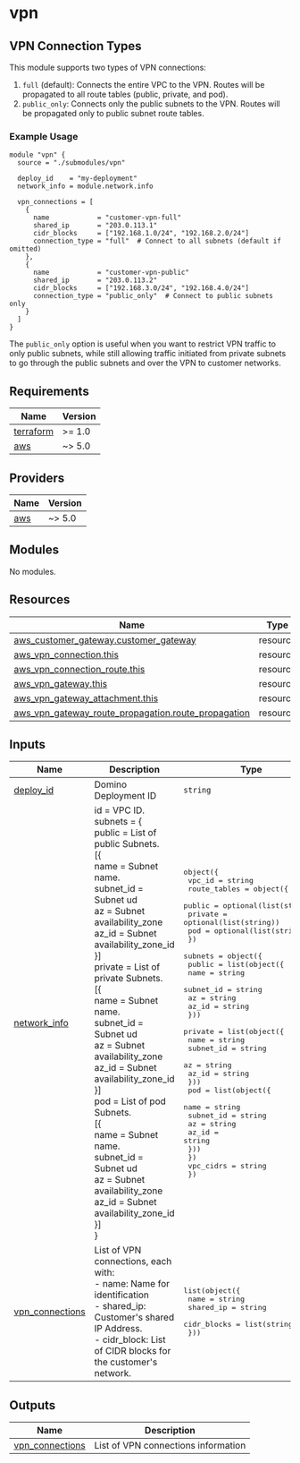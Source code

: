 # vpn

<!-- BEGIN_TF_DOCS -->

## VPN Connection Types

This module supports two types of VPN connections:

1. `full` (default): Connects the entire VPC to the VPN. Routes will be propagated to all route tables (public, private, and pod).
2. `public_only`: Connects only the public subnets to the VPN. Routes will be propagated only to public subnet route tables.

### Example Usage

```hcl
module "vpn" {
  source = "./submodules/vpn"
  
  deploy_id    = "my-deployment"
  network_info = module.network.info
  
  vpn_connections = [
    {
      name            = "customer-vpn-full"
      shared_ip       = "203.0.113.1"
      cidr_blocks     = ["192.168.1.0/24", "192.168.2.0/24"]
      connection_type = "full"  # Connect to all subnets (default if omitted)
    },
    {
      name            = "customer-vpn-public"
      shared_ip       = "203.0.113.2"
      cidr_blocks     = ["192.168.3.0/24", "192.168.4.0/24"]
      connection_type = "public_only"  # Connect to public subnets only
    }
  ]
}
```

The `public_only` option is useful when you want to restrict VPN traffic to only public subnets, while still allowing traffic initiated from private subnets to go through the public subnets and over the VPN to customer networks.

## Requirements

| Name | Version |
|------|---------|
| <a name="requirement_terraform"></a> [terraform](#requirement\_terraform) | >= 1.0 |
| <a name="requirement_aws"></a> [aws](#requirement\_aws) | ~> 5.0 |

## Providers

| Name | Version |
|------|---------|
| <a name="provider_aws"></a> [aws](#provider\_aws) | ~> 5.0 |

## Modules

No modules.

## Resources

| Name | Type |
|------|------|
| [aws_customer_gateway.customer_gateway](https://registry.terraform.io/providers/hashicorp/aws/latest/docs/resources/customer_gateway) | resource |
| [aws_vpn_connection.this](https://registry.terraform.io/providers/hashicorp/aws/latest/docs/resources/vpn_connection) | resource |
| [aws_vpn_connection_route.this](https://registry.terraform.io/providers/hashicorp/aws/latest/docs/resources/vpn_connection_route) | resource |
| [aws_vpn_gateway.this](https://registry.terraform.io/providers/hashicorp/aws/latest/docs/resources/vpn_gateway) | resource |
| [aws_vpn_gateway_attachment.this](https://registry.terraform.io/providers/hashicorp/aws/latest/docs/resources/vpn_gateway_attachment) | resource |
| [aws_vpn_gateway_route_propagation.route_propagation](https://registry.terraform.io/providers/hashicorp/aws/latest/docs/resources/vpn_gateway_route_propagation) | resource |

## Inputs

| Name | Description | Type | Default | Required |
|------|-------------|------|---------|:--------:|
| <a name="input_deploy_id"></a> [deploy\_id](#input\_deploy\_id) | Domino Deployment ID | `string` | n/a | yes |
| <a name="input_network_info"></a> [network\_info](#input\_network\_info) | id = VPC ID.<br/>    subnets = {<br/>      public = List of public Subnets.<br/>      [{<br/>        name = Subnet name.<br/>        subnet\_id = Subnet ud<br/>        az = Subnet availability\_zone<br/>        az\_id = Subnet availability\_zone\_id<br/>      }]<br/>      private = List of private Subnets.<br/>      [{<br/>        name = Subnet name.<br/>        subnet\_id = Subnet ud<br/>        az = Subnet availability\_zone<br/>        az\_id = Subnet availability\_zone\_id<br/>      }]<br/>      pod = List of pod Subnets.<br/>      [{<br/>        name = Subnet name.<br/>        subnet\_id = Subnet ud<br/>        az = Subnet availability\_zone<br/>        az\_id = Subnet availability\_zone\_id<br/>      }]<br/>    } | <pre>object({<br/>    vpc_id = string<br/>    route_tables = object({<br/>      public  = optional(list(string))<br/>      private = optional(list(string))<br/>      pod     = optional(list(string))<br/>    })<br/>    subnets = object({<br/>      public = list(object({<br/>        name      = string<br/>        subnet_id = string<br/>        az        = string<br/>        az_id     = string<br/>      }))<br/>      private = list(object({<br/>        name      = string<br/>        subnet_id = string<br/>        az        = string<br/>        az_id     = string<br/>      }))<br/>      pod = list(object({<br/>        name      = string<br/>        subnet_id = string<br/>        az        = string<br/>        az_id     = string<br/>      }))<br/>    })<br/>    vpc_cidrs = string<br/>  })</pre> | n/a | yes |
| <a name="input_vpn_connections"></a> [vpn\_connections](#input\_vpn\_connections) | List of VPN connections, each with:<br/>    - name: Name for identification<br/>    - shared\_ip: Customer's shared IP Address.<br/>    - cidr\_block: List of CIDR blocks for the customer's network. | <pre>list(object({<br/>    name        = string<br/>    shared_ip   = string<br/>    cidr_blocks = list(string)<br/>  }))</pre> | n/a | yes |

## Outputs

| Name | Description |
|------|-------------|
| <a name="output_vpn_connections"></a> [vpn\_connections](#output\_vpn\_connections) | List of VPN connections information |
<!-- END_TF_DOCS -->
